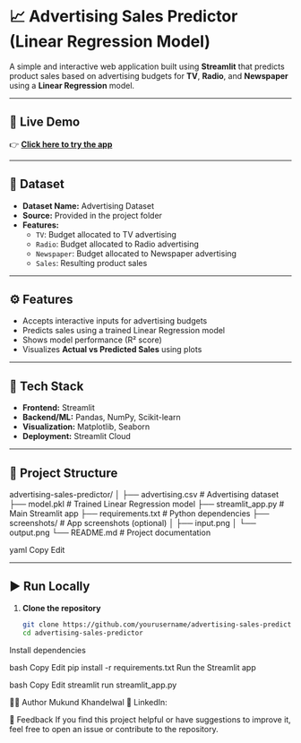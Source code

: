 # 📈 Advertising Sales Predictor (Linear Regression Model)

A simple and interactive web application built using **Streamlit** that predicts product sales based on advertising budgets for **TV**, **Radio**, and **Newspaper** using a **Linear Regression** model.

---

## 🔗 Live Demo

👉 **[Click here to try the app](https://advertising-sales-predictor-detqnqfxp7qytmmh4pffqk.streamlit.app/)**

---

## 📂 Dataset

- **Dataset Name:** Advertising Dataset  
- **Source:** Provided in the project folder  
- **Features:**
  - `TV`: Budget allocated to TV advertising  
  - `Radio`: Budget allocated to Radio advertising  
  - `Newspaper`: Budget allocated to Newspaper advertising  
  - `Sales`: Resulting product sales

---

## ⚙️ Features

- Accepts interactive inputs for advertising budgets
- Predicts sales using a trained Linear Regression model
- Shows model performance (R² score)
- Visualizes **Actual vs Predicted Sales** using plots

---

## 🧰 Tech Stack

- **Frontend:** Streamlit
- **Backend/ML:** Pandas, NumPy, Scikit-learn
- **Visualization:** Matplotlib, Seaborn
- **Deployment:** Streamlit Cloud

---

## 📁 Project Structure

advertising-sales-predictor/
│
├── advertising.csv # Advertising dataset
├── model.pkl # Trained Linear Regression model
├── streamlit_app.py # Main Streamlit app
├── requirements.txt # Python dependencies
├── screenshots/ # App screenshots (optional)
│ ├── input.png
│ └── output.png
└── README.md # Project documentation

yaml
Copy
Edit

---

## ▶️ Run Locally

1. **Clone the repository**
   ```bash
   git clone https://github.com/yourusername/advertising-sales-predictor.git
   cd advertising-sales-predictor
Install dependencies

bash
Copy
Edit
pip install -r requirements.txt
Run the Streamlit app

bash
Copy
Edit
streamlit run streamlit_app.py


👨‍💻 Author
Mukund Khandelwal
🔗 LinkedIn: 

💬 Feedback
If you find this project helpful or have suggestions to improve it, feel free to open an issue or contribute to the repository.
